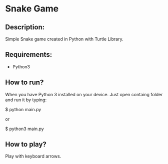 # Snake Game

## Description:

Simple Snake game created in Python with Turtle Library.

## Requirements:
- Python3

## How to run?
When you have Python 3 installed on your device. Just open containg folder and run it by typing:

$ python main.py

or

$ python3 main.py

## How to play?
Play with keyboard arrows. 


